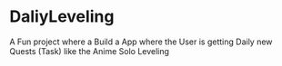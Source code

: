 # DaliyLeveling
A Fun project where a Build a App where the User is getting Daily new Quests (Task) like the Anime Solo Leveling
